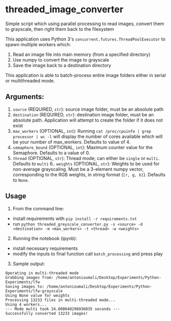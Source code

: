 # threaded_image_converter
Simple script which using parallel processing to read images, convert them to grayscale, then right them back to the filesystem

This application uses Python 3's `concurrent.futures.ThreadPoolExecutor` to spawn multiple workers which:
1. Read an image file into main memory (from a specified directory)
2. Use numpy to convert the image to grayscale
3. Save the image back to a destination directory

This application is able to batch-process entire image folders either in serial or multithreaded mode.

## Arguments:
1. `source` (REQUIRED, `str`): source image folder, must be an absolute path
2. `destination` (REQUIRED, `str`): destination image folder, must be an absolute path. Application will attempt to create the folder if it does not exist
3. `max_workers` (OPTIONAL, `int`): Running `cat /proc/cpuinfo | grep processor | wc -l` will display the number of cores available which will be your number of max_workers. Defaults to value of 4.
4. `semaphore_bound` (OPTIONAL, `int`): Maximum counter value for the Semaphore. Defaults to a value of 0.
5. `thread` (OPTIONAL, `str`): Thread mode; can either be `single` or `multi`. Defaults to `multi`
6.. `weights` (OPTIONAL, `str`): Weights to be used for non-average grayscaling. Must be a 3-element numpy vector, corresponding to the RGB weights, in string format (`[r, g, b]`). Defaults to `None`.

## Usage
1. From the command line: 
- install requirements with `pip install -r requirements.txt`
- run `python threaded_greyscale_converter.py -s <source> -d <destination> -m <max_workers> -t <thread> -w <weights>`
2. Running the notebook (ipynb):
- install necessary requirements 
- modify the inputs to final function call `batch_processing` and press play
3. Sample output:
```
Operating in multi-threaded mode
Grabbing images from: /home/antonioumali/Desktop/Experiments/Python-Experiments/lfw
Saving images to: /home/antonioumali/Desktop/Experiments/Python-Experiments/lfw-grayscale
Using None value for weights
Processing 13233 files in multi-threaded mode...
Using 4 workers...
--- Mode multi took 24.600640296936035 seconds ---
Successfully converted 13233 images!
```